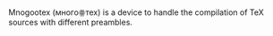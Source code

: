Mnogootex (многоꙮтех) is a device to handle the compilation of TeX sources with different preambles. 